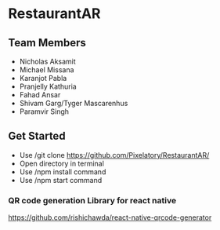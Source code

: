 # RestaurantAR
## Team Members
- Nicholas Aksamit
- Michael Missana
- Karanjot Pabla
- Pranjelly Kathuria
- Fahad Ansar
- Shivam Garg/Tyger Mascarenhus
- Paramvir Singh

## Get Started
- Use /git clone https://github.com/Pixelatory/RestaurantAR/
- Open directory in terminal
- Use /npm install command
- Use /npm start command

### QR code generation Library for react native
https://github.com/rishichawda/react-native-qrcode-generator
